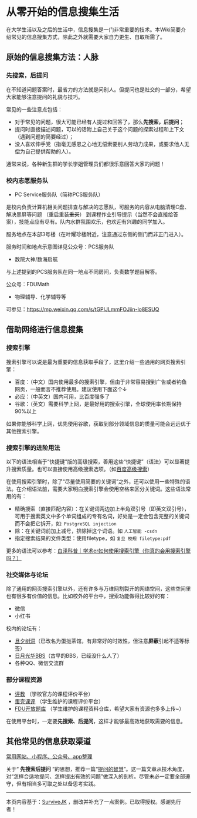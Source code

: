 # 从零开始的信息搜集生活

在大学生活以及之后的生活中，信息搜集是一门非常重要的技术。本Wiki简要介绍常见的信息搜集方式，除此之外就需要大家自力更生、自取所需了。

## 原始的信息搜集方法：人脉

### 先搜索，后提问

在不知道问题答案时，最省力的方法就是问别人。但提问也是社交的一部分，希望大家能够注意提问的礼貌与技巧。

常见的一些注意点包括：

- 对于常见的问题，很大可能已经有人提过和回答了，那么**先搜索，后提问**；
- 提问时直接描述问题，可以的话附上自己关于这个问题的探索过程和上下文（遇到问题的简要经过）；
- 没人喜欢伸手党（指毫无感恩之心地无偿索要别人劳动力成果，或要求他人无偿为自己提供帮助的人）。

通常来说，各种新生群的学长学姐管理员们都很乐意回答大家的问题！

### 校内志愿服务队

- PC Service服务队（简称PCS服务队）

是校内负责计算机相关问题排查与解决的志愿队，可服务的内容从电脑清理C盘、解决黑屏等问题 （重启重装~~重买~~） 到课程作业引导提示（当然不会直接给答案），技能点应有尽有。队内水群氛围欢乐，也欢迎有兴趣的同学加入。

服务地点在本部3号楼（在叶耀珍楼附近，注意通过东侧的侧门而非正门进入）。

服务时间和地点示意图详见公众号：PCS服务队

- 数院大神/数海启航

与上述提到的PCS服务队在同一地点不同房间，负责数学题目解答。

公众号：FDUMath

- 物理辅导、化学辅导等

可参见：https://mp.weixin.qq.com/s/tGPIJLmmFOJiin-lo8ESUQ

## 借助网络进行信息搜集

### 搜索引擎

搜索引擎可以说是最为重要的信息获取手段了，这里介绍一些通用的网页搜索引擎：

- 百度：（中文）国内使用最多的搜索引擎，但由于非常容易搜到广告或者钓鱼网页，一般而言不推荐使用。建议使用下面这个↓
- 必应：（中英文）国内可用，比百度强多了
- 谷歌：（英文）需要科学上网，是最好用的搜索引擎，全球使用率长期保持90%以上

如果你能够科学上网，优先使用谷歌，获取到部分领域信息的质量可能会远远优于其他搜索引擎。

### 搜索引擎的进阶用法

以下的语法相当于“快捷键”版的高级搜索，善用这些“快捷键”（语法）可以显著提升搜索质量。也可以直接使用高级搜索选项。（如[百度高级搜索](https://www.baidu.com/gaoji/advanced.html)）

在使用搜索引擎时，除了“尽量使用简要的关键词”之外，还可以使用一些特殊的语法。在介绍语法前，需要大家明白搜索引擎会使用空格来区分关键词。这些语法常用的有：

- 精确搜索（直接匹配内容）：在关键词两边加上半角双引号（即英文双引号），可用于搜索英文中多个单词组成的专有名词，好处是一定会包含完整的关键词而不会把它拆开，如: `PostgreSQL injection`
- 除：在关键词前加上减号，排除掉这个词语。如 `人工智能 -csdn`
- 指定搜索结果的文件类型：使用filetype，如 `复旦 校规 filetype:pdf`

更多的语法可以参考：[白泽科普｜学术er如何使用搜索引擎（你真的会用搜索引擎吗？）](https://mp.weixin.qq.com/s/VsUqaBeJ1lcINbtpq83WwA)

### 社交媒体与论坛

除了通用的网页搜索引擎以外，还有许多与万维网割裂开的网络空间，这些空间里也有很多有价值的信息。比如校外的平台中，搜索功能做得比较好的有：

- 微信
- 小红书

校内的论坛有：

- [旦夕树洞](https://danxi.fduhole.com/)（已改名为蛋挞茶馆，有非常好的时效性，但注意**屏蔽**引起不适等标签）
- [日月光华BBS](https://bbs.fudan.edu.cn/)（古早的BBS，已经没什么人了）
- 各种QQ、微信交流群

### 部分课程资源

- [评教](https://ce.fudan.edu.cn/) （学校官方的课程评价平台）
- [蛋壳课评](https://danke.fduhole.com/) （学生维护的课程评价平台）
- [FDU开放题库](https://www.notion.so/FDU-82b7f0265fc743f7a9bbf32293495b52) （学生维护的课程资料仓库，希望大家有资源也多多上传~）

在使用平台时，一定要**先搜索、后提问**，这样才能够最高效地获取需要的信息。

## 其他常见的信息获取渠道

[常用网站、小程序、公众号、app整理](resources.md)

关于“ **先搜索后提问** ”的思想，推荐一篇“[提问的智慧](https://github.com/FredWe/How-To-Ask-Questions-The-Smart-Way/blob/master/README-zh_CN.md)”。这一篇文章从技术角度，对“怎样合适地提问、怎样提出有效的问题”做深入的剖析。尽管未必一定要全部遵守，但有相当多可取之处以备思考实践。

****

本页内容基于：[SurviveJK](https://survivejk.gitbook.io/survivejk/qian-yan/xin-xi-sou-ji) ，删改并补充了一点案例。已取得授权。感谢先行者！